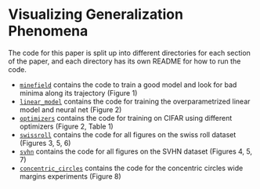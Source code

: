 # Visualizing Generalization Phenomena 

The code for this paper is split up into different directories for each section of the paper, and each directory has its own README for how to run the code.
- [`minefield`](minefield) contains the code to train a good model and look for
  bad minima along its trajectory (Figure 1)
- [`linear_model`](linear_model) contains the code for training the overparametrized linear model and neural net (Figure 2)
- [`optimizers`](optimizers) contains the code for training on CIFAR using different optimizers (Figure 2, Table 1)
- [`swissroll`](swissroll) contains the code for all figures on the swiss roll dataset (Figures 3, 5, 6)
- [`svhn`](svhn) contains the code for all figures on the SVHN dataset (Figures 4, 5, 7)
- [`concentric_circles`](concentric_circles) contains the code for the concentric circles wide margins experiments (Figure 8)
